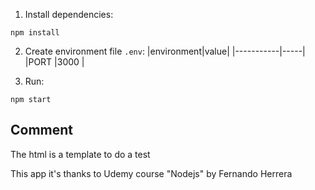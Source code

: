 1. Install dependencies:

```
npm install
```

2. Create environment file `.env`:
   |environment|value|
   |-----------|-----|
   |PORT |3000 |

3. Run:

```
npm start
```

## Comment

The html is a template to do a test

This app it's thanks to Udemy course "Nodejs" by Fernando Herrera
